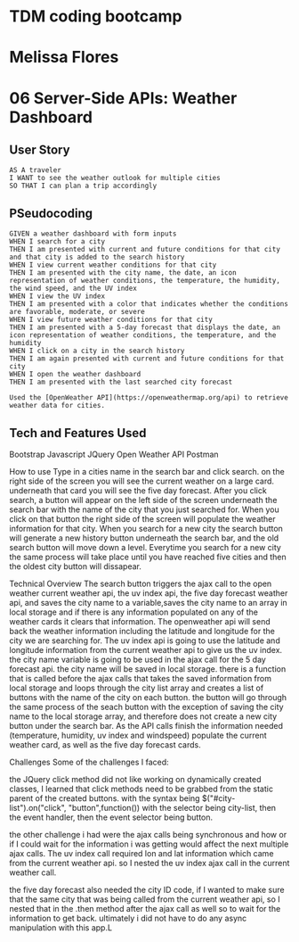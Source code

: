 # TDM coding bootcamp
# Melissa Flores
# 06 Server-Side APIs: Weather Dashboard



## User Story

```
AS A traveler
I WANT to see the weather outlook for multiple cities
SO THAT I can plan a trip accordingly
```

## PSeudocoding 

```
GIVEN a weather dashboard with form inputs
WHEN I search for a city
THEN I am presented with current and future conditions for that city and that city is added to the search history
WHEN I view current weather conditions for that city
THEN I am presented with the city name, the date, an icon representation of weather conditions, the temperature, the humidity, the wind speed, and the UV index
WHEN I view the UV index
THEN I am presented with a color that indicates whether the conditions are favorable, moderate, or severe
WHEN I view future weather conditions for that city
THEN I am presented with a 5-day forecast that displays the date, an icon representation of weather conditions, the temperature, and the humidity
WHEN I click on a city in the search history
THEN I am again presented with current and future conditions for that city
WHEN I open the weather dashboard
THEN I am presented with the last searched city forecast

Used the [OpenWeather API](https://openweathermap.org/api) to retrieve weather data for cities. 
```

## Tech and Features Used

Bootstrap
Javascript
JQuery
Open Weather API
Postman
​

How to use
​Type in a cities name in the search bar and click search. on the right side of the screen you will see the current weather on a large card. underneath that card you will see the five day forecast. After you click search, a button will appear on the left side of the screen underneath the search bar with the name of the city that you just searched for. When you click on that button the right side of the screen will populate the weather information for that city. When you search for a new city the search button will generate a new history button underneath the search bar, and the old search button will move down a level. Everytime you search for a new city the same process will take place until you have reached five cities and then the oldest city button will dissapear.​

Technical Overview
The search button triggers the ajax call to the open weather current weather api, the uv index api, the five day forecast weather api, and saves the city name to a variable,saves the city name to an array in local storage and if there is any information populated on any of the weather cards it clears that information.
The openweather api will send back the weather information including the latitude and longitude for the city we are searching for.
The uv index api is going to use the latitude and longitude information from the current weather api to give us the uv index.
the city name variable is going to be used in the ajax call for the 5 day forecast api.
the city name will be saved in local storage.
there is a function that is called before the ajax calls that takes the saved information from local storage and loops through the city list array and creates a list of buttons with the name of the city on each button.
the button will go through the same process of the seach button with the exception of saving the city name to the local storage array, and therefore does not create a new city button under the search bar.
As the API calls finish the information needed (temperature, humidity, uv index and windspeed) populate the current weather card, as well as the five day forecast cards.


Challenges
Some of the challenges I faced:

the JQuery click method did not like working on dynamically created classes, I learned that click methods need to be grabbed from the static parent of the created buttons. with the syntax being $("#city-list").on("click", "button",function()) with the selector being city-list, then the event handler, then the event selector being button.

the other challenge i had were the ajax calls being synchronous and how or if I could wait for the information i was getting would affect the next multiple ajax calls. The uv index call required lon and lat information which came from the current weather api. so I nested the uv index ajax call in the current weather call.

the five day forecast also needed the city ID code, if I wanted to make sure that the same city that was being called from the current weather api, so I nested that in the .then method after the ajax call as well so to wait for the information to get back. ultimately i did not have to do any async manipulation with this app.​L
